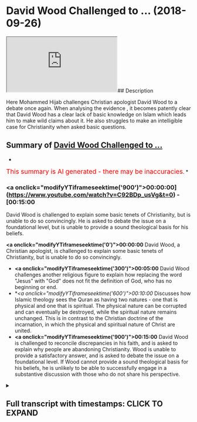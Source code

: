 # David Wood Challenged to ... (2018-09-26)

<iframe loading='lazy' src='https://www.youtube.com/embed/C92BDp_usVg'></iframe>## Description

Here Mohammed Hijab challenges Christian apologist David Wood to a debate once again. When analysing the evidence , it becomes patently clear that David Wood has a clear lack of basic knowledge on Islam which leads him to make wild claims about it. He also struggles to make an intelligible case for Christianity when asked basic questions.

## Summary of [David Wood Challenged to ...](https://www.youtube.com/watch?v=C92BDp_usVg)


*

<span style="color:red; font-size:125%">This summary is AI generated - there may be inaccuracies</span>. [](/)*

### <a onclick=\"modifyYTiframeseektime('900')\">00:00:00](https://www.youtube.com/watch?v=C92BDp_usVg&t=0) - [00:15:00</a>

David Wood is challenged to explain some basic tenets of Christianity, but is unable to do so convincingly. He is asked to debate the issue on a foundational level, but is unable to provide a sound theological basis for his beliefs.

**<a onclick=\"modifyYTiframeseektime('0')\">00:00:00</a>** David Wood, a Christian apologist, is challenged to explain some basic tenets of Christianity, but is unable to do so convincingly.
* **<a onclick=\"modifyYTiframeseektime('300')\">00:05:00</a>** David Wood challenges another religious figure to explain how replacing the word "Jesus" with "God" does not fit the definition of God, who has no beginning or end.
* **<a onclick=\"modifyYTiframeseektime('600')\">00:10:00</a>* Discusses how Islamic theology sees the Quran as having two natures - one that is physical and one that is spiritual. The physical nature can be corrupted and can eventually be destroyed, while the spiritual nature remains unchanged. This is in contrast to the Christian doctrine of the incarnation, in which the physical and spiritual nature of Christ are united.
* **<a onclick=\"modifyYTiframeseektime('900')\">00:15:00</a>** David Wood is challenged to reconcile discrepancies in his faith, and is asked to explain why people are abandoning Christianity. Wood is unable to provide a satisfactory answer, and is asked to debate the issue on a foundational level. If Wood cannot provide a sound theological basis for his beliefs, he is unlikely to be able to successfully engage in a substantive discussion with those who do not share his perspective.

<details><summary><h2>Full transcript with timestamps: CLICK TO EXPAND</h2></summary>

<a onclick="modifyYTiframeseektime('5)')">0:00:05 [Music]<\/a>
<a onclick="modifyYTiframeseektime('31)')">0:00:31 come on hustle why you gotta cancel and<\/a>
<a onclick="modifyYTiframeseektime('33)')">0:00:33 welcome to another episode of the booth<\/a>
<a onclick="modifyYTiframeseektime('35)')">0:00:35 what would any be doing today is looking<\/a>
<a onclick="modifyYTiframeseektime('37)')">0:00:37 at this guy David Wood who is a<\/a>
<a onclick="modifyYTiframeseektime('39)')">0:00:39 Christian apologist and someone who's<\/a>
<a onclick="modifyYTiframeseektime('42)')">0:00:42 vehemently adverse to Islam and his<\/a>
<a onclick="modifyYTiframeseektime('45)')">0:00:45 teachings has been a living of attacking<\/a>
<a onclick="modifyYTiframeseektime('48)')">0:00:48 Muslims and the Islamic teachings whilst<\/a>
<a onclick="modifyYTiframeseektime('51)')">0:00:51 funny funny and ironically enough when<\/a>
<a onclick="modifyYTiframeseektime('54)')">0:00:54 he comes to present his own doctrines<\/a>
<a onclick="modifyYTiframeseektime('56)')">0:00:56 and his own beliefs he fumbles all over<\/a>
<a onclick="modifyYTiframeseektime('60)')">0:01:00 the place and embarrasses himself in a<\/a>
<a onclick="modifyYTiframeseektime('62)')">0:01:02 way which is really laughable if<\/a>
<a onclick="modifyYTiframeseektime('64)')">0:01:04 anything could be said about it at all<\/a>
<a onclick="modifyYTiframeseektime('66)')">0:01:06 so what we're going to be doing now is<\/a>
<a onclick="modifyYTiframeseektime('68)')">0:01:08 just looking at two small clips and just<\/a>
<a onclick="modifyYTiframeseektime('70)')">0:01:10 to see even someone as in in the<\/a>
<a onclick="modifyYTiframeseektime('75)')">0:01:15 Christian community has celebrated you<\/a>
<a onclick="modifyYTiframeseektime('76)')">0:01:16 could say in some corners of the<\/a>
<a onclick="modifyYTiframeseektime('77)')">0:01:17 Christian community and someone as<\/a>
<a onclick="modifyYTiframeseektime('80)')">0:01:20 spending all of his life doing his<\/a>
<a onclick="modifyYTiframeseektime('82)')">0:01:22 polemics as David Wood can't explain<\/a>
<a onclick="modifyYTiframeseektime('85)')">0:01:25 some basic tenets of Christianity so<\/a>
<a onclick="modifyYTiframeseektime('88)')">0:01:28 let's take a look at some of those<\/a>
<a onclick="modifyYTiframeseektime('89)')">0:01:29 things to go this is one of the<\/a>
<a onclick="modifyYTiframeseektime('91)')">0:01:31 questions that he was a stickler and not<\/a>
<a onclick="modifyYTiframeseektime('95)')">0:01:35 claiming to be an expert on this<\/a>
<a onclick="modifyYTiframeseektime('104)')">0:01:44 my name is Ahmad and this is a question<\/a>
<a onclick="modifyYTiframeseektime('106)')">0:01:46 for dr. wood it's a little bit different<\/a>
<a onclick="modifyYTiframeseektime('109)')">0:01:49 but we've been talking about today but<\/a>
<a onclick="modifyYTiframeseektime('110)')">0:01:50 it's about the nature of Jesus and 1<\/a>
<a onclick="modifyYTiframeseektime('113)')">0:01:53 John 3:20 it says if our hearts condemn<\/a>
<a onclick="modifyYTiframeseektime('116)')">0:01:56 us we know that God is greater than our<\/a>
<a onclick="modifyYTiframeseektime('118)')">0:01:58 hearts and he knows everything in mark<\/a>
<a onclick="modifyYTiframeseektime('121)')">0:02:01 13:32 it says but about that day or hour<\/a>
<a onclick="modifyYTiframeseektime('124)')">0:02:04 no one knows not even the angels in<\/a>
<a onclick="modifyYTiframeseektime('127)')">0:02:07 heaven nor the son but only the father<\/a>
<a onclick="modifyYTiframeseektime('129)')">0:02:09 so if Jesus is God how do you not know<\/a>
<a onclick="modifyYTiframeseektime('131)')">0:02:11 about the hour or the day thank you yeah<\/a>
<a onclick="modifyYTiframeseektime('135)')">0:02:15 that's I would say that's probably the<\/a>
<a onclick="modifyYTiframeseektime('138)')">0:02:18 best verse to bring up if you were<\/a>
<a onclick="modifyYTiframeseektime('140)')">0:02:20 challenging the deity of Christ but this<\/a>
<a onclick="modifyYTiframeseektime('146)')">0:02:26 is similar to the earlier question in<\/a>
<a onclick="modifyYTiframeseektime('148)')">0:02:28 how as how can God die like if you're<\/a>
<a onclick="modifyYTiframeseektime('152)')">0:02:32 just saying God as he is in himself<\/a>
<a onclick="modifyYTiframeseektime('154)')">0:02:34 eternally well that would make no sense<\/a>
<a onclick="modifyYTiframeseektime('156)')">0:02:36 for God to die if you're talking about<\/a>
<a onclick="modifyYTiframeseektime('159)')">0:02:39 God as he eternally exists not knowing<\/a>
<a onclick="modifyYTiframeseektime('161)')">0:02:41 something that that would that would not<\/a>
<a onclick="modifyYTiframeseektime('165)')">0:02:45 make sense if you're talking about the<\/a>
<a onclick="modifyYTiframeseektime('168)')">0:02:48 incarnate the incarnate the divine son<\/a>
<a onclick="modifyYTiframeseektime('172)')">0:02:52 becoming incarnate well then you have<\/a>
<a onclick="modifyYTiframeseektime('175)')">0:02:55 two natures and this this is tricky and<\/a>
<a onclick="modifyYTiframeseektime('178)')">0:02:58 not claiming to be an expert on this but<\/a>
<a onclick="modifyYTiframeseektime('182)')">0:03:02 if you take the doctrine of the<\/a>
<a onclick="modifyYTiframeseektime('183)')">0:03:03 Incarnation seriously if you read in<\/a>
<a onclick="modifyYTiframeseektime('185)')">0:03:05 Philippians chapter 2 that Jesus being<\/a>
<a onclick="modifyYTiframeseektime('189)')">0:03:09 in very nature God or being in the form<\/a>
<a onclick="modifyYTiframeseektime('192)')">0:03:12 of God did not consider that equality<\/a>
<a onclick="modifyYTiframeseektime('195)')">0:03:15 that equality with the Father something<\/a>
<a onclick="modifyYTiframeseektime('196)')">0:03:16 to be held on to but made himself<\/a>
<a onclick="modifyYTiframeseektime('200)')">0:03:20 nothing taking on human likeness if you<\/a>
<a onclick="modifyYTiframeseektime('204)')">0:03:24 take that seriously then you have to ask<\/a>
<a onclick="modifyYTiframeseektime('206)')">0:03:26 okay when you have the Incarnate Jesus<\/a>
<a onclick="modifyYTiframeseektime('210)')">0:03:30 as a as a baby what level of<\/a>
<a onclick="modifyYTiframeseektime('213)')">0:03:33 understanding of everything does he have<\/a>
<a onclick="modifyYTiframeseektime('216)')">0:03:36 does he learn as he goes along and again<\/a>
<a onclick="modifyYTiframeseektime('220)')">0:03:40 this would this wouldn't make sense if<\/a>
<a onclick="modifyYTiframeseektime('221)')">0:03:41 you're just talking about God as he<\/a>
<a onclick="modifyYTiframeseektime('222)')">0:03:42 exists in himself but we can have these<\/a>
<a onclick="modifyYTiframeseektime('225)')">0:03:45 these kinds of discussions if we're<\/a>
<a onclick="modifyYTiframeseektime('227)')">0:03:47 talking about Jesus actually becoming a<\/a>
<a onclick="modifyYTiframeseektime('230)')">0:03:50 man and so you have different<\/a>
<a onclick="modifyYTiframeseektime('233)')">0:03:53 interpretations of the text but I don't<\/a>
<a onclick="modifyYTiframeseektime('237)')">0:03:57 see that it's<\/a>
<a onclick="modifyYTiframeseektime('238)')">0:03:58 that it's inconsistent with maintaining<\/a>
<a onclick="modifyYTiframeseektime('239)')">0:03:59 the deity of Christ if we if we<\/a>
<a onclick="modifyYTiframeseektime('242)')">0:04:02 acknowledge that Jesus did become a man<\/a>
<a onclick="modifyYTiframeseektime('245)')">0:04:05 and that if if God is in some sense<\/a>
<a onclick="modifyYTiframeseektime('250)')">0:04:10 laying aside his glory to wrap himself<\/a>
<a onclick="modifyYTiframeseektime('252)')">0:04:12 in human flesh that maybe he could say<\/a>
<a onclick="modifyYTiframeseektime('255)')">0:04:15 in those circumstances as the Incarnate<\/a>
<a onclick="modifyYTiframeseektime('257)')">0:04:17 son he didn't know something no wonder<\/a>
<a onclick="modifyYTiframeseektime('260)')">0:04:20 why this individual to be honest with<\/a>
<a onclick="modifyYTiframeseektime('261)')">0:04:21 you he doesn't talk about his religion I<\/a>
<a onclick="modifyYTiframeseektime('263)')">0:04:23 mean if you look at obviously these<\/a>
<a onclick="modifyYTiframeseektime('265)')">0:04:25 publications his videos and all these<\/a>
<a onclick="modifyYTiframeseektime('266)')">0:04:26 kind of things he's very very hesitant<\/a>
<a onclick="modifyYTiframeseektime('269)')">0:04:29 or anything very evasive to talk about<\/a>
<a onclick="modifyYTiframeseektime('271)')">0:04:31 his own doctrinal beliefs and the reason<\/a>
<a onclick="modifyYTiframeseektime('273)')">0:04:33 why I simply spoken is because when he<\/a>
<a onclick="modifyYTiframeseektime('276)')">0:04:36 does speak about it he's hesitant he's<\/a>
<a onclick="modifyYTiframeseektime('278)')">0:04:38 fumbling and he has no answers to very<\/a>
<a onclick="modifyYTiframeseektime('280)')">0:04:40 basic questions so if I say I'm not an<\/a>
<a onclick="modifyYTiframeseektime('283)')">0:04:43 expert why'd you need to be an expert on<\/a>
<a onclick="modifyYTiframeseektime('285)')">0:04:45 something in order to want to understand<\/a>
<a onclick="modifyYTiframeseektime('287)')">0:04:47 the very fundamentals the basics and<\/a>
<a onclick="modifyYTiframeseektime('289)')">0:04:49 believe the truth is he couldn't square<\/a>
<a onclick="modifyYTiframeseektime('291)')">0:04:51 the circle<\/a>
<a onclick="modifyYTiframeseektime('292)')">0:04:52 it was a contradiction and he couldn't<\/a>
<a onclick="modifyYTiframeseektime('294)')">0:04:54 square the circle it's something so big<\/a>
<a onclick="modifyYTiframeseektime('297)')">0:04:57 that in fact there were whole councils a<\/a>
<a onclick="modifyYTiframeseektime('299)')">0:04:59 tremendous colqhoun CIL's that were they<\/a>
<a onclick="modifyYTiframeseektime('302)')">0:05:02 attempted to square this several look at<\/a>
<a onclick="modifyYTiframeseektime('303)')">0:05:03 451 the council of chalcedon for example<\/a>
<a onclick="modifyYTiframeseektime('306)')">0:05:06 this was another council that attempted<\/a>
<a onclick="modifyYTiframeseektime('308)')">0:05:08 to when nestorianism<\/a>
<a onclick="modifyYTiframeseektime('310)')">0:05:10 came into play they tried to reconcile<\/a>
<a onclick="modifyYTiframeseektime('312)')">0:05:12 the different so-called divinity of<\/a>
<a onclick="modifyYTiframeseektime('313)')">0:05:13 Jesus and the earth and the human nature<\/a>
<a onclick="modifyYTiframeseektime('316)')">0:05:16 of Jesus and they say this Jesus is one<\/a>
<a onclick="modifyYTiframeseektime('318)')">0:05:18 and two he's got two sides he's of split<\/a>
<a onclick="modifyYTiframeseektime('320)')">0:05:20 personalities a bipolar he's got two<\/a>
<a onclick="modifyYTiframeseektime('323)')">0:05:23 Sabrina made right he is a God but he's<\/a>
<a onclick="modifyYTiframeseektime('326)')">0:05:26 a human at the same time how does it<\/a>
<a onclick="modifyYTiframeseektime('329)')">0:05:29 work so who died on the cross was it the<\/a>
<a onclick="modifyYTiframeseektime('331)')">0:05:31 Jesus God or the Jesus women and where<\/a>
<a onclick="modifyYTiframeseektime('333)')">0:05:33 was the Jesus gone when that Jesus human<\/a>
<a onclick="modifyYTiframeseektime('334)')">0:05:34 was being killed what happened when it<\/a>
<a onclick="modifyYTiframeseektime('336)')">0:05:36 was saying Eli Eli Lema leave my dilemma<\/a>
<a onclick="modifyYTiframeseektime('340)')">0:05:40 so funny all these other thoughts any<\/a>
<a onclick="modifyYTiframeseektime('341)')">0:05:41 now same thing why have you forsaken God<\/a>
<a onclick="modifyYTiframeseektime('344)')">0:05:44 why have you forsaken me<\/a>
<a onclick="modifyYTiframeseektime('345)')">0:05:45 where was Jesus death where was Jesus<\/a>
<a onclick="modifyYTiframeseektime('348)')">0:05:48 that got then to help Jesus the son or<\/a>
<a onclick="modifyYTiframeseektime('351)')">0:05:51 the human then were they separate is it<\/a>
<a onclick="modifyYTiframeseektime('354)')">0:05:54 literally you you become human and you<\/a>
<a onclick="modifyYTiframeseektime('357)')">0:05:57 become man by the hour would you change<\/a>
<a onclick="modifyYTiframeseektime('359)')">0:05:59 I mean how does it work what does the<\/a>
<a onclick="modifyYTiframeseektime('362)')">0:06:02 god dog if the Jesus human is death is<\/a>
<a onclick="modifyYTiframeseektime('364)')">0:06:04 he not always in the human think about<\/a>
<a onclick="modifyYTiframeseektime('368)')">0:06:08 how many this is a serious contradiction<\/a>
<a onclick="modifyYTiframeseektime('370)')">0:06:10 and so instead of dealing with the<\/a>
<a onclick="modifyYTiframeseektime('372)')">0:06:12 contradictions that plagued the very<\/a>
<a onclick="modifyYTiframeseektime('374)')">0:06:14 fundamentals of your religion you try<\/a>
<a onclick="modifyYTiframeseektime('377)')">0:06:17 and attack another religion because you<\/a>
<a onclick="modifyYTiframeseektime('379)')">0:06:19 know the reality is that Christians are<\/a>
<a onclick="modifyYTiframeseektime('381)')">0:06:21 becoming atheist in your country because<\/a>
<a onclick="modifyYTiframeseektime('385)')">0:06:25 that does not make sense to them look at<\/a>
<a onclick="modifyYTiframeseektime('388)')">0:06:28 America<\/a>
<a onclick="modifyYTiframeseektime('388)')">0:06:28 they're very country you live in why<\/a>
<a onclick="modifyYTiframeseektime('391)')">0:06:31 wouldn't they leave that religious I<\/a>
<a onclick="modifyYTiframeseektime('392)')">0:06:32 mean it doesn't make it is no coherence<\/a>
<a onclick="modifyYTiframeseektime('395)')">0:06:35 there is no consistency whatsoever<\/a>
<a onclick="modifyYTiframeseektime('398)')">0:06:38 David David it's enough if you really<\/a>
<a onclick="modifyYTiframeseektime('405)')">0:06:45 hated yourself enough honestly David<\/a>
<a onclick="modifyYTiframeseektime('409)')">0:06:49 you've been talking about Islam you've<\/a>
<a onclick="modifyYTiframeseektime('412)')">0:06:52 been talking about something which are<\/a>
<a onclick="modifyYTiframeseektime('413)')">0:06:53 not specialists and you're not an expert<\/a>
<a onclick="modifyYTiframeseektime('415)')">0:06:55 in in this very video<\/a>
<a onclick="modifyYTiframeseektime('416)')">0:06:56 you're an Alpha Kappa Darian you're an<\/a>
<a onclick="modifyYTiframeseektime('418)')">0:06:58 Alpha Kappa Darian in that very video<\/a>
<a onclick="modifyYTiframeseektime('420)')">0:07:00 you say I'm not an expert in the<\/a>
<a onclick="modifyYTiframeseektime('422)')">0:07:02 divinity of Jesus so I'm not gonna I'm<\/a>
<a onclick="modifyYTiframeseektime('425)')">0:07:05 not going to do a good job answering<\/a>
<a onclick="modifyYTiframeseektime('426)')">0:07:06 this question this contradiction which<\/a>
<a onclick="modifyYTiframeseektime('428)')">0:07:08 is meant to constitute the very basics<\/a>
<a onclick="modifyYTiframeseektime('430)')">0:07:10 of your religion the Trinity is the<\/a>
<a onclick="modifyYTiframeseektime('432)')">0:07:12 basics of your legion the divinity of<\/a>
<a onclick="modifyYTiframeseektime('434)')">0:07:14 Christ the basics of your religion<\/a>
<a onclick="modifyYTiframeseektime('435)')">0:07:15 you're not an expert on that so my<\/a>
<a onclick="modifyYTiframeseektime('437)')">0:07:17 answer is not going to be that good when<\/a>
<a onclick="modifyYTiframeseektime('438)')">0:07:18 it comes to Islam a religion which was<\/a>
<a onclick="modifyYTiframeseektime('441)')">0:07:21 certainly not an expert in you speak<\/a>
<a onclick="modifyYTiframeseektime('443)')">0:07:23 about it all day every day you see you<\/a>
<a onclick="modifyYTiframeseektime('448)')">0:07:28 have no basis for speaking about a<\/a>
<a onclick="modifyYTiframeseektime('450)')">0:07:30 religion if you're really fearful of<\/a>
<a onclick="modifyYTiframeseektime('452)')">0:07:32 representing something which you're not<\/a>
<a onclick="modifyYTiframeseektime('454)')">0:07:34 a specialist in why speak wisely why<\/a>
<a onclick="modifyYTiframeseektime('458)')">0:07:38 speak of Iceland if you're fearful that<\/a>
<a onclick="modifyYTiframeseektime('460)')">0:07:40 ok I'm going to be speaking about<\/a>
<a onclick="modifyYTiframeseektime('462)')">0:07:42 something which I'm not a specialist in<\/a>
<a onclick="modifyYTiframeseektime('463)')">0:07:43 I'm going expert in so why speak of<\/a>
<a onclick="modifyYTiframeseektime('467)')">0:07:47 Iceland how do you know that you're not<\/a>
<a onclick="modifyYTiframeseektime('469)')">0:07:49 gonna fumble all over the place as you<\/a>
<a onclick="modifyYTiframeseektime('471)')">0:07:51 have been the only difference between<\/a>
<a onclick="modifyYTiframeseektime('472)')">0:07:52 you're fumbling here and you're fumbling<\/a>
<a onclick="modifyYTiframeseektime('475)')">0:07:55 when you talk about Islam is that when<\/a>
<a onclick="modifyYTiframeseektime('477)')">0:07:57 you talk about Islam you fumble with<\/a>
<a onclick="modifyYTiframeseektime('478)')">0:07:58 confidence but when you talk about<\/a>
<a onclick="modifyYTiframeseektime('482)')">0:08:02 Christianity you realize it's a thorn is<\/a>
<a onclick="modifyYTiframeseektime('485)')">0:08:05 there doubt in your sight it's a<\/a>
<a onclick="modifyYTiframeseektime('488)')">0:08:08 doubtful fool in your sight but you know<\/a>
<a onclick="modifyYTiframeseektime('491)')">0:08:11 that you you can never maintain this<\/a>
<a onclick="modifyYTiframeseektime('493)')">0:08:13 religion if you talk about it if you<\/a>
<a onclick="modifyYTiframeseektime('496)')">0:08:16 present it just as it is present the<\/a>
<a onclick="modifyYTiframeseektime('499)')">0:08:19 Creed of the Christianity of the Romans<\/a>
<a onclick="modifyYTiframeseektime('502)')">0:08:22 the seven ecumenical council<\/a>
<a onclick="modifyYTiframeseektime('504)')">0:08:24 the Nicene Creed the Constantinople<\/a>
<a onclick="modifyYTiframeseektime('506)')">0:08:26 Creed the counseling<\/a>
<a onclick="modifyYTiframeseektime('509)')">0:08:29 the Cal student council which reduce<\/a>
<a onclick="modifyYTiframeseektime('512)')">0:08:32 card talks about an hour problem and<\/a>
<a onclick="modifyYTiframeseektime('514)')">0:08:34 you'll see that people not understand it<\/a>
<a onclick="modifyYTiframeseektime('516)')">0:08:36 rationally inconsistent there's another<\/a>
<a onclick="modifyYTiframeseektime('519)')">0:08:39 video which I'll actually watch cooking<\/a>
<a onclick="modifyYTiframeseektime('521)')">0:08:41 it's very interesting when David Wood<\/a>
<a onclick="modifyYTiframeseektime('523)')">0:08:43 talks about you don't really know you<\/a>
<a onclick="modifyYTiframeseektime('527)')">0:08:47 think let's take<\/a>
<a onclick="modifyYTiframeseektime('534)')">0:08:54 we'll start with questions for dr. wood<\/a>
<a onclick="modifyYTiframeseektime('538)')">0:08:58 please identify who you are and then of<\/a>
<a onclick="modifyYTiframeseektime('540)')">0:09:00 course your question hello<\/a>
<a onclick="modifyYTiframeseektime('543)')">0:09:03 yeah my name is Faruk Yousef and<\/a>
<a onclick="modifyYTiframeseektime('545)')">0:09:05 question is for dr. wood if we replace<\/a>
<a onclick="modifyYTiframeseektime('548)')">0:09:08 the word Jesus with the word God as many<\/a>
<a onclick="modifyYTiframeseektime('551)')">0:09:11 Christians believe Jesus and God are one<\/a>
<a onclick="modifyYTiframeseektime('553)')">0:09:13 in the same then to claim God died and<\/a>
<a onclick="modifyYTiframeseektime('556)')">0:09:16 was raised from the dead does not seem<\/a>
<a onclick="modifyYTiframeseektime('558)')">0:09:18 to fit the definition of God who has no<\/a>
<a onclick="modifyYTiframeseektime('561)')">0:09:21 beginning or end<\/a>
<a onclick="modifyYTiframeseektime('562)')">0:09:22 God is not born and does not die please<\/a>
<a onclick="modifyYTiframeseektime('564)')">0:09:24 explain thank you Joe for me yeah yeah<\/a>
<a onclick="modifyYTiframeseektime('570)')">0:09:30 and and you're you're absolutely correct<\/a>
<a onclick="modifyYTiframeseektime('571)')">0:09:31 that if we're if we're we're saying that<\/a>
<a onclick="modifyYTiframeseektime('574)')">0:09:34 Jesus is God and then we say that Jesus<\/a>
<a onclick="modifyYTiframeseektime('575)')">0:09:35 died then a natural question that would<\/a>
<a onclick="modifyYTiframeseektime('578)')">0:09:38 arise is how can God die God isn't the<\/a>
<a onclick="modifyYTiframeseektime('581)')">0:09:41 sort of thing that can that can die but<\/a>
<a onclick="modifyYTiframeseektime('584)')">0:09:44 you're ignoring something which is the<\/a>
<a onclick="modifyYTiframeseektime('586)')">0:09:46 Incarnation right whether you believe it<\/a>
<a onclick="modifyYTiframeseektime('588)')">0:09:48 or not that's how we reconcile to it -<\/a>
<a onclick="modifyYTiframeseektime('591)')">0:09:51 to give you an idea of what they would<\/a>
<a onclick="modifyYTiframeseektime('592)')">0:09:52 mean let me turn to the Quran here for a<\/a>
<a onclick="modifyYTiframeseektime('595)')">0:09:55 moment this is a Quran here we go again<\/a>
<a onclick="modifyYTiframeseektime('603)')">0:10:03 hard question being posed it was a<\/a>
<a onclick="modifyYTiframeseektime('605)')">0:10:05 simple question and the guy instead of<\/a>
<a onclick="modifyYTiframeseektime('609)')">0:10:09 answering it directly strategically<\/a>
<a onclick="modifyYTiframeseektime('612)')">0:10:12 talks about the Quran he divert his<\/a>
<a onclick="modifyYTiframeseektime('616)')">0:10:16 attention to the Quran answer the<\/a>
<a onclick="modifyYTiframeseektime('619)')">0:10:19 question according to your own<\/a>
<a onclick="modifyYTiframeseektime('621)')">0:10:21 principles and religious doctrines no<\/a>
<a onclick="modifyYTiframeseektime('624)')">0:10:24 let's talk about the Quran it says if<\/a>
<a onclick="modifyYTiframeseektime('626)')">0:10:26 someone's asking me about physics and<\/a>
<a onclick="modifyYTiframeseektime('628)')">0:10:28 I've given my biological example this is<\/a>
<a onclick="modifyYTiframeseektime('631)')">0:10:31 a very clear strategy that missionaries<\/a>
<a onclick="modifyYTiframeseektime('633)')">0:10:33 are using them and that's why I'm<\/a>
<a onclick="modifyYTiframeseektime('635)')">0:10:35 experienced in the last couple years<\/a>
<a onclick="modifyYTiframeseektime('637)')">0:10:37 I've got speakers Quanah they don't want<\/a>
<a onclick="modifyYTiframeseektime('638)')">0:10:38 engage on their own doctrines they just<\/a>
<a onclick="modifyYTiframeseektime('640)')">0:10:40 want to engage on social things that in<\/a>
<a onclick="modifyYTiframeseektime('643)')">0:10:43 Islam against a Western or liberal<\/a>
<a onclick="modifyYTiframeseektime('645)')">0:10:45 values what's that got to do with the<\/a>
<a onclick="modifyYTiframeseektime('647)')">0:10:47 questioner hand what's that got to do<\/a>
<a onclick="modifyYTiframeseektime('648)')">0:10:48 with coherence what type of human<\/a>
<a onclick="modifyYTiframeseektime('650)')">0:10:50 rationality what's that got to do with<\/a>
<a onclick="modifyYTiframeseektime('652)')">0:10:52 consistency what's that got to do with<\/a>
<a onclick="modifyYTiframeseektime('653)')">0:10:53 contradiction what's that got to do with<\/a>
<a onclick="modifyYTiframeseektime('655)')">0:10:55 the truth it's got very limited it's not<\/a>
<a onclick="modifyYTiframeseektime('660)')">0:11:00 anything to do with these things in fact<\/a>
<a onclick="modifyYTiframeseektime('662)')">0:11:02 it's a emotional argument at best<\/a>
<a onclick="modifyYTiframeseektime('665)')">0:11:05 sometimes let's take a look at what he<\/a>
<a onclick="modifyYTiframeseektime('666)')">0:11:06 says<\/a>
<a onclick="modifyYTiframeseektime('667)')">0:11:07 anyways flaw at least if you're an<\/a>
<a onclick="modifyYTiframeseektime('670)')">0:11:10 Orthodox Muslim the Quran is Allah is<\/a>
<a onclick="modifyYTiframeseektime('672)')">0:11:12 eternal word it has no beginning it has<\/a>
<a onclick="modifyYTiframeseektime('676)')">0:11:16 no end it can't be created it wasn't<\/a>
<a onclick="modifyYTiframeseektime('679)')">0:11:19 just it can't be destroyed and yet I<\/a>
<a onclick="modifyYTiframeseektime('681)')">0:11:21 open this Quran and it has a publication<\/a>
<a onclick="modifyYTiframeseektime('684)')">0:11:24 date 1994 it's made of paper and glue<\/a>
<a onclick="modifyYTiframeseektime('688)')">0:11:28 and ink it will eventually fall apart<\/a>
<a onclick="modifyYTiframeseektime('691)')">0:11:31 this Quran will eventually fall apart so<\/a>
<a onclick="modifyYTiframeseektime('694)')">0:11:34 think about this look at the ignoramus<\/a>
<a onclick="modifyYTiframeseektime('698)')">0:11:38 look at the ignoramus look at how<\/a>
<a onclick="modifyYTiframeseektime('701)')">0:11:41 humiliated himself by are talking about<\/a>
<a onclick="modifyYTiframeseektime('703)')">0:11:43 theological issues he has no<\/a>
<a onclick="modifyYTiframeseektime('705)')">0:11:45 understanding off look at the fool is he<\/a>
<a onclick="modifyYTiframeseektime('712)')">0:11:52 is acquaintance now he thinks the Quran<\/a>
<a onclick="modifyYTiframeseektime('714)')">0:11:54 is the what Hafiz holding in his hand<\/a>
<a onclick="modifyYTiframeseektime('717)')">0:11:57 the book he's holding in his hand<\/a>
<a onclick="modifyYTiframeseektime('719)')">0:11:59 publication days it is meant to be no<\/a>
<a onclick="modifyYTiframeseektime('721)')">0:12:01 beginning no end buyers go home vacation<\/a>
<a onclick="modifyYTiframeseektime('722)')">0:12:02 there are you an idiot<\/a>
<a onclick="modifyYTiframeseektime('723)')">0:12:03 have you gone understanding have you got<\/a>
<a onclick="modifyYTiframeseektime('727)')">0:12:07 a problem with comprehension the Quran<\/a>
<a onclick="modifyYTiframeseektime('730)')">0:12:10 is Kalam of Allah is the words of Allah<\/a>
<a onclick="modifyYTiframeseektime('732)')">0:12:12 the most half is what's written you're<\/a>
<a onclick="modifyYTiframeseektime('736)')">0:12:16 confusing the most half which is the<\/a>
<a onclick="modifyYTiframeseektime('737)')">0:12:17 book that's written and the Quran which<\/a>
<a onclick="modifyYTiframeseektime('739)')">0:12:19 is actually comes from the word Quran<\/a>
<a onclick="modifyYTiframeseektime('741)')">0:12:21 which means something which is recited<\/a>
<a onclick="modifyYTiframeseektime('743)')">0:12:23 and we believe it was recited from Allah<\/a>
<a onclick="modifyYTiframeseektime('744)')">0:12:24 so I mean this is such a basic thing<\/a>
<a onclick="modifyYTiframeseektime('749)')">0:12:29 which shows your ignorance of Islam or a<\/a>
<a onclick="modifyYTiframeseektime('751)')">0:12:31 very fundamental level I'm actually<\/a>
<a onclick="modifyYTiframeseektime('752)')">0:12:32 shocked that people listen to you and<\/a>
<a onclick="modifyYTiframeseektime('756)')">0:12:36 take you seriously let's continue this<\/a>
<a onclick="modifyYTiframeseektime('759)')">0:12:39 into the adversaries<\/a>
<a onclick="modifyYTiframeseektime('761)')">0:12:41 how can Allah is eternal uncreated<\/a>
<a onclick="modifyYTiframeseektime('765)')">0:12:45 incorruptible word have a beginning and<\/a>
<a onclick="modifyYTiframeseektime('769)')">0:12:49 eventually fall apart and the answer<\/a>
<a onclick="modifyYTiframeseektime('773)')">0:12:53 according to Islamic theology is that<\/a>
<a onclick="modifyYTiframeseektime('774)')">0:12:54 the Quran has two natures it's nitch no<\/a>
<a onclick="modifyYTiframeseektime('779)')">0:12:59 one in the whole of Islamic world has<\/a>
<a onclick="modifyYTiframeseektime('782)')">0:13:02 ever said the Quran has two natures you<\/a>
<a onclick="modifyYTiframeseektime('787)')">0:13:07 have to give evidences if you want to<\/a>
<a onclick="modifyYTiframeseektime('788)')">0:13:08 make a claim you can't just say that no<\/a>
<a onclick="modifyYTiframeseektime('790)')">0:13:10 one says the Quran has two natures no<\/a>
<a onclick="modifyYTiframeseektime('792)')">0:13:12 one has phrase it like that<\/a>
<a onclick="modifyYTiframeseektime('794)')">0:13:14 turtle word of Allah but it enters into<\/a>
<a onclick="modifyYTiframeseektime('796)')">0:13:16 our world in a physical form made of<\/a>
<a onclick="modifyYTiframeseektime('799)')">0:13:19 paper and glue and<\/a>
<a onclick="modifyYTiframeseektime('800)')">0:13:20 Inc and so this Quran has two natures<\/a>
<a onclick="modifyYTiframeseektime('803)')">0:13:23 and since it has entered into our world<\/a>
<a onclick="modifyYTiframeseektime('804)')">0:13:24 and taken on a physical form it can be<\/a>
<a onclick="modifyYTiframeseektime('808)')">0:13:28 corrupted it can be destroyed even<\/a>
<a onclick="modifyYTiframeseektime('809)')">0:13:29 though that wouldn't make sense to talk<\/a>
<a onclick="modifyYTiframeseektime('810)')">0:13:30 like that of the eternal Quran so if<\/a>
<a onclick="modifyYTiframeseektime('813)')">0:13:33 that's Islamic theology I don't know how<\/a>
<a onclick="modifyYTiframeseektime('816)')">0:13:36 we can look at John 1:1 in the beginning<\/a>
<a onclick="modifyYTiframeseektime('819)')">0:13:39 was the word and the Word was with God<\/a>
<a onclick="modifyYTiframeseektime('820)')">0:13:40 and the Word was the Word was God and<\/a>
<a onclick="modifyYTiframeseektime('823)')">0:13:43 the word became flesh and dwelt among us<\/a>
<a onclick="modifyYTiframeseektime('825)')">0:13:45 and since the word which was God entered<\/a>
<a onclick="modifyYTiframeseektime('828)')">0:13:48 creation and took on a human nature then<\/a>
<a onclick="modifyYTiframeseektime('831)')">0:13:51 he could die if you say that's that's<\/a>
<a onclick="modifyYTiframeseektime('834)')">0:13:54 false or illogical or incoherent I don't<\/a>
<a onclick="modifyYTiframeseektime('836)')">0:13:56 know how you would do so without a<\/a>
<a onclick="modifyYTiframeseektime('839)')">0:13:59 fallacy that how embarrassing that how<\/a>
<a onclick="modifyYTiframeseektime('844)')">0:14:04 embarrassing that don't embarrass<\/a>
<a onclick="modifyYTiframeseektime('846)')">0:14:06 yourself each other I'm not going to<\/a>
<a onclick="modifyYTiframeseektime('848)')">0:14:08 give you the chance to embarrass<\/a>
<a onclick="modifyYTiframeseektime('850)')">0:14:10 yourself any further why I'm going to<\/a>
<a onclick="modifyYTiframeseektime('852)')">0:14:12 say is this if you're saying that the<\/a>
<a onclick="modifyYTiframeseektime('854)')">0:14:14 word became flesh so really what you're<\/a>
<a onclick="modifyYTiframeseektime('857)')">0:14:17 saying that this logos this word this<\/a>
<a onclick="modifyYTiframeseektime('859)')">0:14:19 Jesus is God the flesh is God if you're<\/a>
<a onclick="modifyYTiframeseektime('865)')">0:14:25 saying the flesh is God you've narrowed<\/a>
<a onclick="modifyYTiframeseektime('867)')">0:14:27 it down for us there's no longer the<\/a>
<a onclick="modifyYTiframeseektime('871)')">0:14:31 contradiction here you have the flesh<\/a>
<a onclick="modifyYTiframeseektime('874)')">0:14:34 diet if the flesh type God did die<\/a>
<a onclick="modifyYTiframeseektime('878)')">0:14:38 looking to you if you want to think that<\/a>
<a onclick="modifyYTiframeseektime('880)')">0:14:40 well seriously what you're gonna say no<\/a>
<a onclick="modifyYTiframeseektime('883)')">0:14:43 it was that it was the human Jesus that<\/a>
<a onclick="modifyYTiframeseektime('885)')">0:14:45 fight but if they if the divine Jesus is<\/a>
<a onclick="modifyYTiframeseektime('888)')">0:14:48 the human Jesus and the word is the<\/a>
<a onclick="modifyYTiframeseektime('891)')">0:14:51 flesh and the flesh side then it would<\/a>
<a onclick="modifyYTiframeseektime('893)')">0:14:53 be a contradiction not to say that the<\/a>
<a onclick="modifyYTiframeseektime('895)')">0:14:55 flesh and the Jesus that is the flesh<\/a>
<a onclick="modifyYTiframeseektime('897)')">0:14:57 died so you can't have your cake in here<\/a>
<a onclick="modifyYTiframeseektime('899)')">0:14:59 you have to decide how you're going to<\/a>
<a onclick="modifyYTiframeseektime('904)')">0:15:04 rectify reconcile this contradiction of<\/a>
<a onclick="modifyYTiframeseektime('907)')">0:15:07 faith because my friend David and you're<\/a>
<a onclick="modifyYTiframeseektime('910)')">0:15:10 not really my friend people are running<\/a>
<a onclick="modifyYTiframeseektime('913)')">0:15:13 away from your religion because of this<\/a>
<a onclick="modifyYTiframeseektime('915)')">0:15:15 people are leaving Christianity people<\/a>
<a onclick="modifyYTiframeseektime('917)')">0:15:17 who are coming atheist Cuban Muslim look<\/a>
<a onclick="modifyYTiframeseektime('919)')">0:15:19 at the Pew Research on it look at the<\/a>
<a onclick="modifyYTiframeseektime('921)')">0:15:21 census data you have to find the answers<\/a>
<a onclick="modifyYTiframeseektime('924)')">0:15:24 quickly and you know what the problem is<\/a>
<a onclick="modifyYTiframeseektime('926)')">0:15:26 this I don't blame you because you're an<\/a>
<a onclick="modifyYTiframeseektime('927)')">0:15:27 intelligent man in some capacities you<\/a>
<a onclick="modifyYTiframeseektime('930)')">0:15:30 can't find the answers it's just<\/a>
<a onclick="modifyYTiframeseektime('931)')">0:15:31 fighting a losing argument that's what<\/a>
<a onclick="modifyYTiframeseektime('933)')">0:15:33 you're doing<\/a>
<a onclick="modifyYTiframeseektime('934)')">0:15:34 you can't do<\/a>
<a onclick="modifyYTiframeseektime('935)')">0:15:35 but I'll give you a chance anyways<\/a>
<a onclick="modifyYTiframeseektime('937)')">0:15:37 because asking Muslims on charitable so<\/a>
<a onclick="modifyYTiframeseektime('939)')">0:15:39 last chance I'll give you a chance I<\/a>
<a onclick="modifyYTiframeseektime('942)')">0:15:42 will come to you or you will come to me<\/a>
<a onclick="modifyYTiframeseektime('945)')">0:15:45 what I want to do is really expose you<\/a>
<a onclick="modifyYTiframeseektime('946)')">0:15:46 because you need to be exposed you're a<\/a>
<a onclick="modifyYTiframeseektime('949)')">0:15:49 fraud stuff you are a fraud stuff you<\/a>
<a onclick="modifyYTiframeseektime('953)')">0:15:53 have no knowledge of his lab you have<\/a>
<a onclick="modifyYTiframeseektime('955)')">0:15:55 very limited knowledge of Islam and that<\/a>
<a onclick="modifyYTiframeseektime('956)')">0:15:56 limited knowledge has only crumbs of not<\/a>
<a onclick="modifyYTiframeseektime('960)')">0:16:00 a tree that you put together to make<\/a>
<a onclick="modifyYTiframeseektime('963)')">0:16:03 your own rotten bread rotten wood you<\/a>
<a onclick="modifyYTiframeseektime('967)')">0:16:07 make your own rotten loaf that your<\/a>
<a onclick="modifyYTiframeseektime('970)')">0:16:10 people then consume and become sickened<\/a>
<a onclick="modifyYTiframeseektime('972)')">0:16:12 with the reality is this you're weak on<\/a>
<a onclick="modifyYTiframeseektime('977)')">0:16:17 theology especially Islamic theology<\/a>
<a onclick="modifyYTiframeseektime('980)')">0:16:20 even you're already long as you have no<\/a>
<a onclick="modifyYTiframeseektime('981)')">0:16:21 understanding of it so I know it's a<\/a>
<a onclick="modifyYTiframeseektime('985)')">0:16:25 chance for you now it's a chance for you<\/a>
<a onclick="modifyYTiframeseektime('988)')">0:16:28 my boy my boy I will come to you boy or<\/a>
<a onclick="modifyYTiframeseektime('995)')">0:16:35 you can come to me boy all we can do is<\/a>
<a onclick="modifyYTiframeseektime('997)')">0:16:37 not a debate on a foundational issue the<\/a>
<a onclick="modifyYTiframeseektime('1001)')">0:16:41 debate must be on a foundational issue<\/a>
<a onclick="modifyYTiframeseektime('1004)')">0:16:44 if you truly believe that your theology<\/a>
<a onclick="modifyYTiframeseektime('1009)')">0:16:49 is superior to our forum there's no need<\/a>
<a onclick="modifyYTiframeseektime('1012)')">0:16:52 talking about social issues let's get to<\/a>
<a onclick="modifyYTiframeseektime('1014)')">0:16:54 the foundations you say you say Islam is<\/a>
<a onclick="modifyYTiframeseektime('1017)')">0:16:57 wrong you believe it's wrong<\/a>
<a onclick="modifyYTiframeseektime('1019)')">0:16:59 foundationally we believe in tawheed one<\/a>
<a onclick="modifyYTiframeseektime('1021)')">0:17:01 God shamash Sahil as an eye you know you<\/a>
<a onclick="modifyYTiframeseektime('1024)')">0:17:04 know at the right ahead say o Israel you<\/a>
<a onclick="modifyYTiframeseektime('1027)')">0:17:07 know what our lord is one Lord this is<\/a>
<a onclick="modifyYTiframeseektime('1030)')">0:17:10 what we maintain you say no he's three<\/a>
<a onclick="modifyYTiframeseektime('1032)')">0:17:12 and one oh one two three let's debate it<\/a>
<a onclick="modifyYTiframeseektime('1035)')">0:17:15 let's do it if you don't you don't<\/a>
<a onclick="modifyYTiframeseektime('1039)')">0:17:19 really have it you don't people are<\/a>
<a onclick="modifyYTiframeseektime('1041)')">0:17:21 gonna say - you've been saying as I can<\/a>
<a onclick="modifyYTiframeseektime('1043)')">0:17:23 I can you've been saying to these people<\/a>
<a onclick="modifyYTiframeseektime('1044)')">0:17:24 why are you running away<\/a>
<a onclick="modifyYTiframeseektime('1045)')">0:17:25 people are gonna direct the same kind of<\/a>
<a onclick="modifyYTiframeseektime('1047)')">0:17:27 comment to you so here's your chance<\/a>
<a onclick="modifyYTiframeseektime('1058)')">0:17:38 you<\/a>
</details>